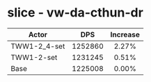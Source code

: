 # slice - vw-da-cthun-dr
| Actor | DPS | Increase |
|---|:---:|:---:|
|TWW1-2_4-set|1252860|2.27%|
|TWW1-2-set|1231245|0.51%|
|Base|1225008|0.00%|

